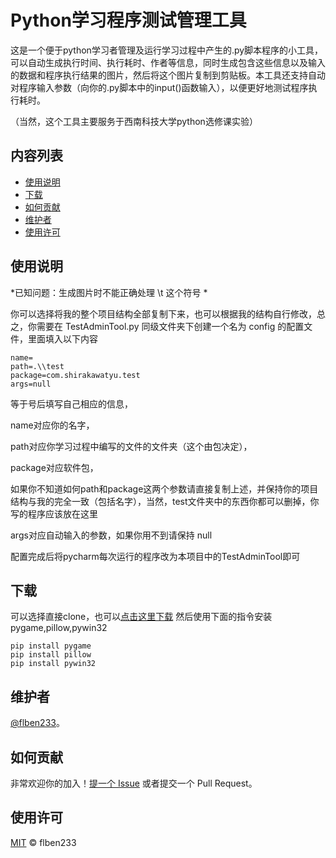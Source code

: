 # Python学习程序测试管理工具

这是一个便于python学习者管理及运行学习过程中产生的.py脚本程序的小工具，可以自动生成执行时间、执行耗时、作者等信息，同时生成包含这些信息以及输入的数据和程序执行结果的图片，然后将这个图片复制到剪贴板。本工具还支持自动对程序输入参数（向你的.py脚本中的input()函数输入），以便更好地测试程序执行耗时。

（当然，这个工具主要服务于西南科技大学python选修课实验）

## 内容列表

- [使用说明](#使用说明)
- [下载](#下载)
- [如何贡献](#如何贡献)
- [维护者](#维护者)
- [使用许可](#使用许可)

## 使用说明

*已知问题：生成图片时不能正确处理 \t 这个符号 *

你可以选择将我的整个项目结构全部复制下来，也可以根据我的结构自行修改，总之，你需要在 TestAdminTool.py 同级文件夹下创建一个名为 config 的配置文件，里面填入以下内容
```
name=
path=.\\test
package=com.shirakawatyu.test
args=null
```
等于号后填写自己相应的信息，

name对应你的名字，

path对应你学习过程中编写的文件的文件夹（这个由包决定），

package对应软件包，

如果你不知道如何path和package这两个参数请直接复制上述，并保持你的项目结构与我的完全一致（包括名字），当然，test文件夹中的东西你都可以删掉，你写的程序应该放在这里

args对应自动输入的参数，如果你用不到请保持 null

配置完成后将pycharm每次运行的程序改为本项目中的TestAdminTool即可
## 下载

可以选择直接clone，也可以[点击这里下载](https://github.com/flben233/pythonExperiment/archive/refs/heads/master.zip)
然后使用下面的指令安装pygame,pillow,pywin32
```
pip install pygame
pip install pillow
pip install pywin32
```

## 维护者

[@flben233](https://github.com/flben233)。

## 如何贡献

非常欢迎你的加入！[提一个 Issue](https://github.com/flben233/pythonExperiment/issues/new) 或者提交一个 Pull Request。

## 使用许可

[MIT](LICENSE) © flben233
